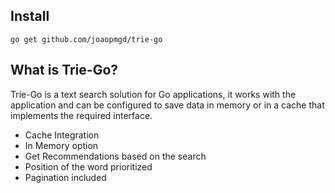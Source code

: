 ## Install

```console
go get github.com/joaopmgd/trie-go
```


## What is Trie-Go?

Trie-Go is a text search solution for Go applications, it works with the application and can be 
configured to save data in memory or in a cache that implements the required interface.

* Cache Integration
* In Memory option
* Get Recommendations based on the search
* Position of the word prioritized
* Pagination included
